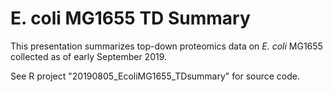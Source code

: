 # E. coli MG1655 TD Summary

This presentation summarizes top-down proteomics data on *E. coli* MG1655 collected as of early September 2019.

See R project "20190805_EcoliMG1655_TDsummary" for source code.